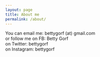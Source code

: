 ```yaml
---
layout: page
title: About me
permalink: /about/
---
```


You can email me: bettygorf (at) gmail.com  
or follow me on FB: Betty Gorf  
on Twitter: bettygorf  
on Instagram: bettygorf  
